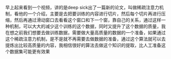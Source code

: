 早上起来看到一个视频，讲的是deep sick出了一篇新的论文，叫做稀疏注意力机制，看他的一个介绍，主要是去把要训练的内容进行切片，然后每个切片再进行压缩，然后再通过滑动窗口去看看这个窗口和下一个窗，靠自己的关系，通过这样一种机制，可以大大的减少这个训练的这个数据，同时又提升了这个数据的质量，我在想之前我们想要去做训练数据，需要做大量高质量的数据的一个准备，如果通过这个稀疏注意力机制，是不是就不再需要去做数据的准备，通过这个算法就可以去提炼出比较高质量的内容，我相信很好的算法去做这个知识的提取，比人工准备这个数据集可能更有效果